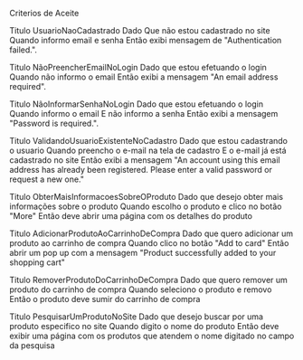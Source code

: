 Criterios de Aceite


Titulo	UsuarioNaoCadastrado
Dado	Que não estou cadastrado no site
Quando	informo email e senha
Então	exibi mensagem de "Authentication failed.".


Titulo	NãoPreencherEmailNoLogin
Dado	que estou efetuando o login
Quando	não informo o email
Então	exibi a mensagem "An email address required".


Titulo	NãoInformarSenhaNoLogin
Dado	que estou efetuando o login	
Quando	informo o email
E	não informo a senha
Então	exibi a mensagem "Password is required.".


Titulo	ValidandoUsuarioExistenteNoCadastro
Dado	que estou cadastrando o usuario
Quando	preencho o e-mail na tela de cadastro
E 	o e-mail já está cadastrado no site
Então	exibi a mensagem "An account using this email address has already been registered. Please enter a valid password or request a new one."


Titulo 	ObterMaisInformacoesSobreOProduto
Dado	que desejo obter mais informações sobre o produto
Quando	escolho o produto e clico no botão "More"
Então	deve abrir uma página com os detalhes do produto


Titulo 	AdicionarProdutoAoCarrinhoDeCompra
Dado	que quero adicionar um produto ao carrinho de compra
Quando	clico no botão "Add to card"
Então	abrir um pop up com a mensagem "Product successfully added to your shopping cart"


Titulo 	RemoverProdutoDoCarrinhoDeCompra
Dado	que quero remover um produto do carrinho de compra
Quando	seleciono o produto e removo
Então	o produto deve sumir do carrinho de compra


Titulo 	PesquisarUmProdutoNoSite
Dado	que desejo buscar por uma produto especifico no site
Quando	digito o nome do produto
Então	deve exibir uma página com os produtos que atendem o nome digitado no campo da pesquisa

